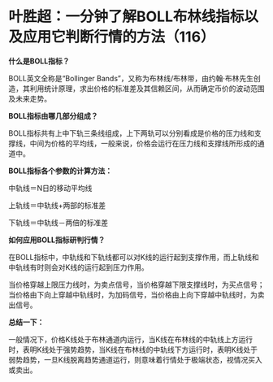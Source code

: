 
# 叶胜超：一分钟了解BOLL布林线指标以及应用它判断行情的方法（116）

**什么是BOLL指标？**



BOLL英文全称是“Bollinger Bands”，又称为布林线/布林带，由约翰·布林先生创造，其利用统计原理，求出价格的标准差及其信赖区间，从而确定币价的波动范围及未来走势。



**BOLL指标由哪几部分组成？**



BOLL指标共有上中下轨三条线组成，上下两轨可以分别看成是价格的压力线和支撑线，中间为价格的平均线，一般来说，价格会运行在压力线和支撑线所形成的通道中。





**BOLL指标各个参数的计算方法：**



中轨线＝N日的移动平均线



上轨线＝中轨线+两部的标准差



下轨线＝中轨线－两倍的标准差





**如何应用BOLL指标研判行情？**



在BOLL指标中，中轨线和下轨线都可以对K线的运行起到支撑作用，而上轨线和中轨线有时则会对K线的运行起到压力作用。



当价格穿越上限压力线时，为卖点信号，当价格穿越下限支撑线时，为买点信号；当价格由下向上穿越中轨线时，为加码信号，当价格由上向下穿越中轨线时，为卖出信号。



**总结一下：**



一般情况下，价格K线处于布林通道内运行，当K线在布林线的中轨线上方运行时，表明K线处于强势趋势，当K线在布林线的中轨线下方运行时，表明K线处于弱势趋势，一旦K线脱离趋势通道运行，则意味着行情处于极端状态，视情况买入或卖出。
